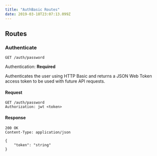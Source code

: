 ```yaml
---
title: "AuthBasic Routes"
date: 2019-03-18T23:07:13.099Z
---
```




## Routes

### Authenticate
`GET /auth/password`

Authentication: **Required**

Authenticates the user using HTTP Basic and returns a JSON Web Token access token to be used with future API requests.

#### Request
```http
GET /auth/password
Authorization: jwt <token>
```

#### Response
```http
200 OK
Content-Type: application/json

{
    "token": "string"
}
```

